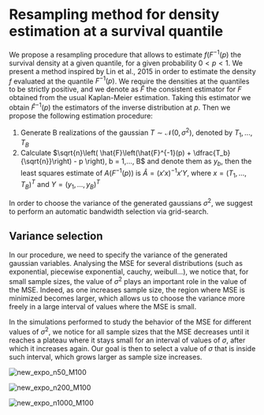 # Resampling method for density estimation at a survival quantile
We propose a resampling procedure that allows to estimate $f(F^{-1}(p)$ the survival density at a given quantile, for a given probability $0 < p < 1$.
We present a method inspired by Lin et al., 2015 in order to estimate the density $f$ evaluated at the quantile $F^{-1}(p)$.
We require the densities at the quantiles to be strictly positive, and we denote as $\hat{F}$ the consistent estimator for $F$ obtained from the usual Kaplan-Meier estimation. Taking this estimator we obtain $\hat{F}^{-1}(p)$ the estimators of the inverse distribution at $p$. Then we propose the following estimation procedure:

1. Generate B realizations of the gaussian $T \sim \mathcal{N}(0, \sigma^2)$, denoted by $T_1,..., T_B$
2.  Calculate $\sqrt{n}\left( \hat{F}\left(\hat{F}^{-1}(p) + \dfrac{T_b}{\sqrt{n}}\right) - p \right), b = 1,..., B$ and denote them as $y_b$, then the least squares estimate of $A(F^{-1}(p))$ is $\hat{A} = (x'x)^{-1}x'Y$, where $x= (T_1,..., T_B)^T$ and $Y = (y_1,..., y_B)^T$

In order to choose the variance of the generated gaussians $\sigma^2$, we suggest to perform an automatic bandwidth selection via grid-search.

## Variance selection 
In our procedure, we need to specify the variance of the generated gaussian variables. Analysing the MSE for several distributions (such as exponential, piecewise exponential, cauchy, weibull...), we notice that, for small sample sizes, the value of $\sigma^2$ plays an important role in the value of the MSE. Indeed, as one increases sample size, the region where MSE is minimized becomes larger, which allows us to choose the variance more freely in a large interval of values where the MSE is small.

In the simulations performed to study the behavior of the MSE for different values of $\sigma^2$, we notice for all sample sizes that the MSE decreases until it reaches a plateau where it stays small for an interval of values of $\sigma$, after which it increases again. Our goal is then to select a value of $\sigma$ that is inside such interval, which grows larger as sample size increases. 

![new_expo_n50_M100](https://github.com/user-attachments/assets/572cc906-e562-4f06-8847-dc4873499e58)

![new_expo_n200_M100](https://github.com/user-attachments/assets/7c72629f-3ff9-434e-a1b8-ca12dc407801)

![new_expo_n1000_M100](https://github.com/user-attachments/assets/ca0f7a68-b66a-423b-9898-464795b7f8b8)
